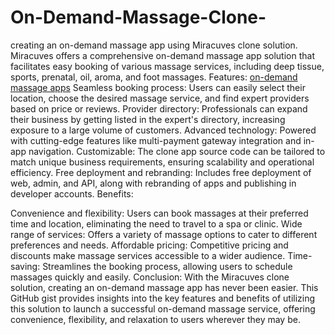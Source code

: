 # On-Demand-Massage-Clone-
creating an on-demand massage app using Miracuves clone solution. Miracuves offers a comprehensive on-demand massage app solution that facilitates easy booking of various massage services, including deep tissue, sports, prenatal, oil, aroma, and foot massages.
Features:
<a class="af nh" href="https://miracuves.com/product/on-demand-massage/" rel="noopener ugc nofollow" target="_blank">on-demand massage apps</a>
Seamless booking process: Users can easily select their location, choose the desired massage service, and find expert providers based on price or reviews.
Provider directory: Professionals can expand their business by getting listed in the expert's directory, increasing exposure to a large volume of customers.
Advanced technology: Powered with cutting-edge features like multi-payment gateway integration and in-app navigation.
Customizable: The clone app source code can be tailored to match unique business requirements, ensuring scalability and operational efficiency.
Free deployment and rebranding: Includes free deployment of web, admin, and API, along with rebranding of apps and publishing in developer accounts.
Benefits:

Convenience and flexibility: Users can book massages at their preferred time and location, eliminating the need to travel to a spa or clinic.
Wide range of services: Offers a variety of massage options to cater to different preferences and needs.
Affordable pricing: Competitive pricing and discounts make massage services accessible to a wider audience.
Time-saving: Streamlines the booking process, allowing users to schedule massages quickly and easily.
Conclusion:
With the Miracuves clone solution, creating an on-demand massage app has never been easier. This GitHub gist provides insights into the key features and benefits of utilizing this solution to launch a successful on-demand massage service, offering convenience, flexibility, and relaxation to users wherever they may be.
